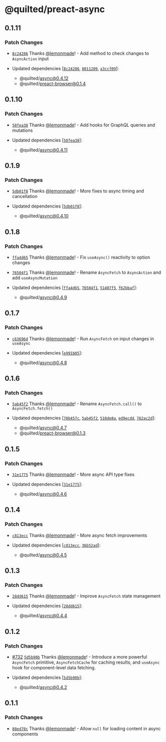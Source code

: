 # @quilted/preact-async

## 0.1.11

### Patch Changes

- [`8c24286`](https://github.com/lemonmade/quilt/commit/8c24286a01a90c90987b9def81060b3537e52e77) Thanks [@lemonmade](https://github.com/lemonmade)! - Add method to check changes to `AsyncAction` input

- Updated dependencies [[`8c24286`](https://github.com/lemonmade/quilt/commit/8c24286a01a90c90987b9def81060b3537e52e77), [`8011209`](https://github.com/lemonmade/quilt/commit/8011209b6a424dd39876615edd9642746cd37026), [`a3ccf09`](https://github.com/lemonmade/quilt/commit/a3ccf09dd02620985a33d850dfa28d3e817a4b20)]:
  - @quilted/async@0.4.12
  - @quilted/preact-browser@0.1.4

## 0.1.10

### Patch Changes

- [`58fea38`](https://github.com/lemonmade/quilt/commit/58fea38bbe5e999cb8742ac00cfaad04332507e8) Thanks [@lemonmade](https://github.com/lemonmade)! - Add hooks for GraphQL queries and mutations

- Updated dependencies [[`58fea38`](https://github.com/lemonmade/quilt/commit/58fea38bbe5e999cb8742ac00cfaad04332507e8)]:
  - @quilted/async@0.4.11

## 0.1.9

### Patch Changes

- [`5db01f8`](https://github.com/lemonmade/quilt/commit/5db01f8a8dce398a8ab02e40dba2b1f63840faf1) Thanks [@lemonmade](https://github.com/lemonmade)! - More fixes to async timing and cancellation

- Updated dependencies [[`5db01f8`](https://github.com/lemonmade/quilt/commit/5db01f8a8dce398a8ab02e40dba2b1f63840faf1)]:
  - @quilted/async@0.4.10

## 0.1.8

### Patch Changes

- [`ffa4d65`](https://github.com/lemonmade/quilt/commit/ffa4d6526892cadde17c1512b11537c907563bc5) Thanks [@lemonmade](https://github.com/lemonmade)! - Fix `useAsync()` reactivity to option changes

- [`76504f1`](https://github.com/lemonmade/quilt/commit/76504f1058a1bdcf037499c36e648eee7fb6bc9d) Thanks [@lemonmade](https://github.com/lemonmade)! - Rename `AsyncFetch` to `AsyncAction` and add `useAsyncMutation`

- Updated dependencies [[`ffa4d65`](https://github.com/lemonmade/quilt/commit/ffa4d6526892cadde17c1512b11537c907563bc5), [`76504f1`](https://github.com/lemonmade/quilt/commit/76504f1058a1bdcf037499c36e648eee7fb6bc9d), [`51407f5`](https://github.com/lemonmade/quilt/commit/51407f5e3495d34a77b58ce897d850b8756cdfbe), [`f62bbaf`](https://github.com/lemonmade/quilt/commit/f62bbaf0017917101c8e48471fdde09202d60c61)]:
  - @quilted/async@0.4.9

## 0.1.7

### Patch Changes

- [`c63696d`](https://github.com/lemonmade/quilt/commit/c63696defa3ae1e260ff8f29255d695c3ffe6da9) Thanks [@lemonmade](https://github.com/lemonmade)! - Run `AsyncFetch` on input changes in `useAsync`

- Updated dependencies [[`e991b05`](https://github.com/lemonmade/quilt/commit/e991b05d98ded75993b6b777fa715737af106220)]:
  - @quilted/async@0.4.8

## 0.1.6

### Patch Changes

- [`5ab45f2`](https://github.com/lemonmade/quilt/commit/5ab45f2650adc6278b4fba464b78445f753eea9e) Thanks [@lemonmade](https://github.com/lemonmade)! - Rename `AsyncFetch.call()` to `AsyncFetch.fetch()`

- Updated dependencies [[`70b457c`](https://github.com/lemonmade/quilt/commit/70b457cc889e7fcb70d7ec397800b249dcc8a51f), [`5ab45f2`](https://github.com/lemonmade/quilt/commit/5ab45f2650adc6278b4fba464b78445f753eea9e), [`518de8a`](https://github.com/lemonmade/quilt/commit/518de8afb223d8b6c28294a2e28f3b042ae953a6), [`ed9ecdd`](https://github.com/lemonmade/quilt/commit/ed9ecdd8fa28d9c0505cb108c0c20fbe21968817), [`762ac2d`](https://github.com/lemonmade/quilt/commit/762ac2d94c7390149d1c60d8d40a7352532cdaa4)]:
  - @quilted/async@0.4.7
  - @quilted/preact-browser@0.1.3

## 0.1.5

### Patch Changes

- [`31e1775`](https://github.com/lemonmade/quilt/commit/31e1775f06e6be1ecdb9da53ba27f5528ba327d1) Thanks [@lemonmade](https://github.com/lemonmade)! - More async API type fixes

- Updated dependencies [[`31e1775`](https://github.com/lemonmade/quilt/commit/31e1775f06e6be1ecdb9da53ba27f5528ba327d1)]:
  - @quilted/async@0.4.6

## 0.1.4

### Patch Changes

- [`c813ecc`](https://github.com/lemonmade/quilt/commit/c813ecc6abe867849d3787e84fd284b731db3402) Thanks [@lemonmade](https://github.com/lemonmade)! - More async fetch improvements

- Updated dependencies [[`c813ecc`](https://github.com/lemonmade/quilt/commit/c813ecc6abe867849d3787e84fd284b731db3402), [`36b52ad`](https://github.com/lemonmade/quilt/commit/36b52ad6ea0dd4f9fb56110315e884a434c499f0)]:
  - @quilted/async@0.4.5

## 0.1.3

### Patch Changes

- [`28dd615`](https://github.com/lemonmade/quilt/commit/28dd615c944426e34a3649c61b554e0ba1a66da1) Thanks [@lemonmade](https://github.com/lemonmade)! - Improve `AsyncFetch` state management

- Updated dependencies [[`28dd615`](https://github.com/lemonmade/quilt/commit/28dd615c944426e34a3649c61b554e0ba1a66da1)]:
  - @quilted/async@0.4.4

## 0.1.2

### Patch Changes

- [#732](https://github.com/lemonmade/quilt/pull/732) [`5d5b90b`](https://github.com/lemonmade/quilt/commit/5d5b90bd62d887ec90198702e81696fa93555281) Thanks [@lemonmade](https://github.com/lemonmade)! - Introduce a more powerful `AsyncFetch` primitive, `AsyncFetchCache` for caching results, and `useAsync` hook for component-level data fetching.

- Updated dependencies [[`5d5b90b`](https://github.com/lemonmade/quilt/commit/5d5b90bd62d887ec90198702e81696fa93555281)]:
  - @quilted/async@0.4.2

## 0.1.1

### Patch Changes

- [`88ed78c`](https://github.com/lemonmade/quilt/commit/88ed78cf98d5ddb33f466771c529a91d5c350905) Thanks [@lemonmade](https://github.com/lemonmade)! - Allow `null` for loading content in async components
